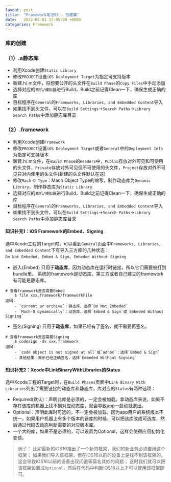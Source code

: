```yaml
---
layout: post
title:  "Framework笔记03 - 创建篇"
date:   2022-08-01 17:05:00 +0800
categories: Framework
---
```


### 库的创建

### （1）.a静态库

* 利用Xcode创建`Static Library`
* 修改`PROJECT`设置`iOS Deployment Target`为指定可支持版本
* 新建.h/.m文件，将想要公开的头文件在`Build Phase`的`Copy Files`中手动添加
* 选择对应的`真机/模拟器`进行Build，Build之前记得Clean一下，确保生成正确的库
* 目标程序在`General`的`Frameworks, Libraries, and Embedded Content`导入
* 如果找不到头文件，可以在`Build Settings`->`Search Paths`->`Library Search Paths`中添加静态库目录


### （2）.framework

* 利用Xcode创建`Framework`
* 修改`PROJECT`设置`iOS Deployment Target`或者`General`中的`Deployment Info`为指定可支持版本
* 新建.h/.m文件，在`Build Phase`的`Headers`中，`Public`存放对外可见和可使用的头文件，`Private`存放对外可见但不可使用的头文件，`Project`存放对外不可见只对内使用的头文件(新建的头文件默认在这)
* 修改`Mach-O Type`：Mach Object Type的缩写，制作动态库为`Dynamic Library`，制作静态库为`Static Library`
* 选择对应的`真机/模拟器`进行Build，Build之前记得Clean一下，确保生成正确的库
* 目标程序在`General`的`Frameworks, Libraries, and Embedded Content`导入
* 如果找不到头文件，可以在`Build Settings`->`Search Paths`->`Library Search Paths`中添加静态库目录


#### 知识补充1：iOS Framework的Embed、Signing

选中Xcode工程的Target时，可以看到`General`页面中`Frameworks, Libraries, and Embedded Content`下有导入三方库的几种状态：  
`Do Not Embeded`、`Embed & Sign`、`Embeded Without Signing`

* 嵌入(Embed)
只用于**动态库**，因为动态库在运行时链接，所以它们需要被打到bundle里。
系统的framework是动态库，第三方或者自己建立的framework有可能是静态库。
```
# 查看framework是否需要Embed
    $ file xxx.framework/frameworkFile
返回：
    - `current ar archive`：静态库，选择`Do Not Embeded`
    - `Mach-O dynamically`：动态库，选择`Embed & Sign`或`Embeded Without Signing`
```

* 签名(Signing)
只用于**动态库**，如果已经有了签名，就不需要再签名。
```
# 查看framework是否需要Signing
    $ codesign -dv xxx.framework
返回：
    - `code object is not signed at all`或`adhoc`：选择`Embed & Sign`
    - 其他结果：表示已经正确签名，选择`Embeded Without Signing`
```


#### 知识补充2：Xcode中LinkBinaryWithLibraries的Status

选中Xcode工程的Target时，在`Build Phases`页面中`Link Binary With Libraries`列出了需要链接的动态库和静态库，库对应的`Status`有两种选项：
* Required(默认)：声明此库是必须的，一定会被加载。拿动态库来说，如果不存在该库的机器上找不到对应动态库，就会导致app一启动就退出。
* Optional：声明此库时可选的，不一定会被加载。因为app用户的系统版本不统一，如果用户机器上有多个版本的该库的时候，可以把该库改成可选库，然后通过代码去动态判断需要的对应版本库。
* 一个大的库，如果不是必须的，可以设置为Optional，这样会使得应用初始化变快。


> 例子：
> 比如最新的iOS16推出了一个新的框架，我们的新业务必须要用这个框架；
> 如果我们导入该框架，但在iOS16以前的设备上是找不到该框架的，这会导致iOS16以前的设备出现闪退等莫名其妙的问题；
> 这时我们就可以把该框架设置成`Optional`，然后在代码中判断iOS16以上才可以使用该框架即可。
